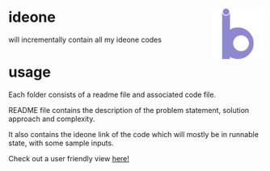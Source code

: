 # ideone [<img src="https://raw.githubusercontent.com/ishu9bansal/ideone/master/logo.svg" align="right" width="100">](https://ishu9bansal.github.io/ideone/)
will incrementally contain all my ideone codes


# usage
Each folder consists of a readme file and associated code file.

README file contains the description of the problem statement, solution approach and complexity.

It also contains the ideone link of the code which will mostly be in runnable state, with some sample inputs.

Check out a user friendly view [here!](https://ishu9bansal.github.io/ideone/)

